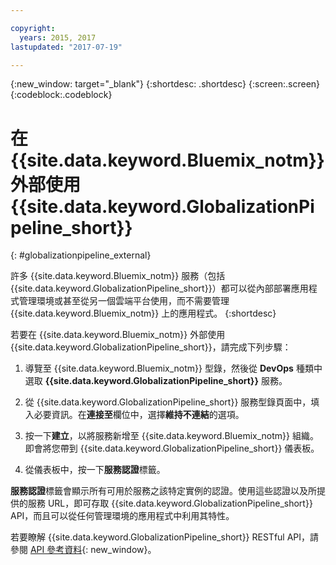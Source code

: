 ```yaml
---

copyright:
  years: 2015, 2017
lastupdated: "2017-07-19"

---
```


{:new_window: target="_blank"}
{:shortdesc: .shortdesc}
{:screen:.screen}
{:codeblock:.codeblock}

# 在 {{site.data.keyword.Bluemix_notm}} 外部使用 {{site.data.keyword.GlobalizationPipeline_short}}
{: #globalizationpipeline_external}

許多 {{site.data.keyword.Bluemix_notm}} 服務（包括 {{site.data.keyword.GlobalizationPipeline_short}}）都可以從內部部署應用程式管理環境或甚至從另一個雲端平台使用，而不需要管理 {{site.data.keyword.Bluemix_notm}} 上的應用程式。
{:shortdesc}

若要在 {{site.data.keyword.Bluemix_notm}} 外部使用 {{site.data.keyword.GlobalizationPipeline_short}}，請完成下列步驟：

1. 導覽至 {{site.data.keyword.Bluemix_notm}} 型錄，然後從 **DevOps** 種類中選取 **{{site.data.keyword.GlobalizationPipeline_short}}** 服務。

2. 從 {{site.data.keyword.GlobalizationPipeline_short}} 服務型錄頁面中，填入必要資訊。在**連接至**欄位中，選擇**維持不連結**的選項。

3. 按一下**建立**，以將服務新增至 {{site.data.keyword.Bluemix_notm}} 組織。即會將您帶到 {{site.data.keyword.GlobalizationPipeline_short}} 儀表板。

4. 從儀表板中，按一下**服務認證**標籤。  

**服務認證**標籤會顯示所有可用於服務之該特定實例的認證。使用這些認證以及所提供的服務 URL，即可存取 {{site.data.keyword.GlobalizationPipeline_short}} API，而且可以從任何管理環境的應用程式中利用其特性。

若要瞭解 {{site.data.keyword.GlobalizationPipeline_short}} RESTful API，請參閱 [API 參考資料](https://gp-rest.ng.bluemix.net/translate/swagger/index.html){: new_window}。
